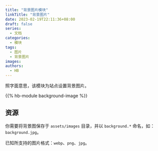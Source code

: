 ```yaml
---
title: "背景图片模块"
linkTitle: "背景图片"
date: 2023-02-19T22:11:36+08:00
draft: false
series:
  - 文档
categories:
  - 模块
tags:
  - 图片
  - 背景图片
images:
authors:
  - HB
---
```


照字面意思，该模块为站点设置背景图片。

<!--more-->

{{% hb-module background-image %}}

## 资源

你需要将背景图保存于 `assets/images` 目录，并以 `background.*` 命名，如： `background.jpg`。

已知所支持的图片格式：`webp`、`png`、`jpg`。
